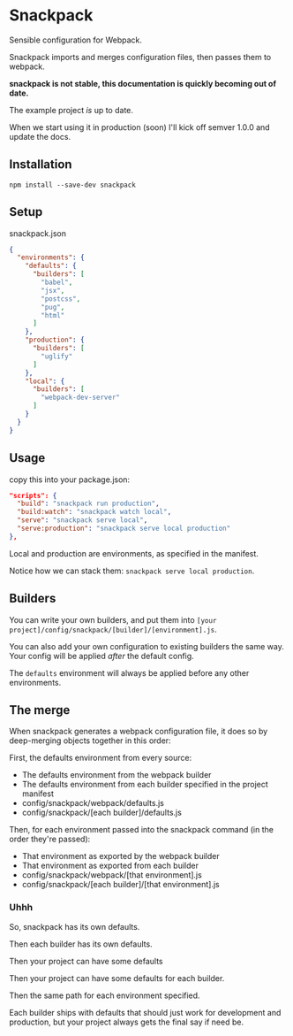 # Snackpack

Sensible configuration for Webpack.

Snackpack imports and merges configuration files, then passes them to webpack.

**snackpack is not stable, this documentation is quickly becoming out of date.**

The example project _is_ up to date.

When we start using it in production (soon) I'll kick off semver 1.0.0 and update the docs.

## Installation

`npm install --save-dev snackpack`

## Setup

snackpack.json

```json
{
  "environments": {
    "defaults": {
      "builders": [
        "babel",
        "jsx",
        "postcss",
        "pug",
        "html"
      ]
    },
    "production": {
      "builders": [
        "uglify"
      ]
    },
    "local": {
      "builders": [
        "webpack-dev-server"
      ]
    }
  }
}
```

##  Usage

copy this into your package.json:

```json
"scripts": {
  "build": "snackpack run production",
  "build:watch": "snackpack watch local",
  "serve": "snackpack serve local",
  "serve:production": "snackpack serve local production"
},
```

Local and production are environments, as specified in the manifest.

Notice how we can stack them: `snackpack serve local production`.

## Builders

You can write your own builders, and put them into `[your project]/config/snackpack/[builder]/[environment].js`.

You can also add your own configuration to existing builders the same way. Your config will be applied _after_ the default config.

The `defaults` environment will always be applied before any other environments.

##  The merge

When snackpack generates a webpack configuration file, it does so by deep-merging objects together in this order:

First, the defaults environment from every source:

* The defaults environment from the webpack builder
* The defaults environment from each builder specified in the project manifest
* config/snackpack/webpack/defaults.js
* config/snackpack/[each builder]/defaults.js

Then, for each environment passed into the snackpack command (in the order they're passed):

* That environment as exported by the webpack builder
* That environment as exported from each builder
* config/snackpack/webpack/[that environment].js
* config/snackpack/[each builder]/[that environment].js

### Uhhh

So, snackpack has its own defaults.

Then each builder has its own defaults.

Then your project can have some defaults

Then your project can have some defaults for each builder.

Then the same path for each environment specified.

Each builder ships with defaults that should just work for development and production, but your project always gets the final say if need be.
